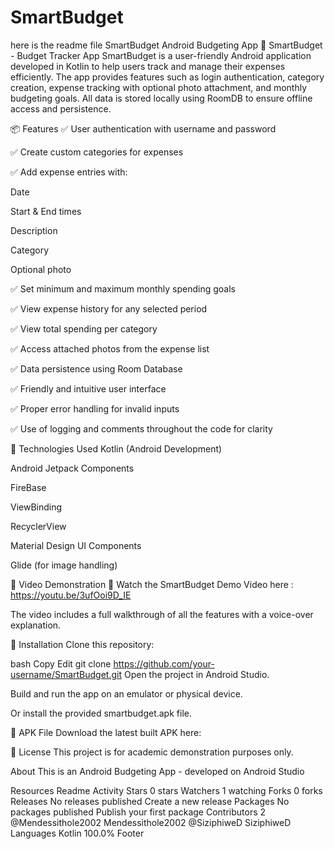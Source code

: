 # SmartBudget
here is the readme file SmartBudget Android Budgeting App
📱 SmartBudget - Budget Tracker App SmartBudget is a user-friendly Android application developed in Kotlin to help users track and manage their expenses efficiently. The app provides features such as login authentication, category creation, expense tracking with optional photo attachment, and monthly budgeting goals. All data is stored locally using RoomDB to ensure offline access and persistence.

📦 Features ✅ User authentication with username and password

✅ Create custom categories for expenses

✅ Add expense entries with:

Date

Start & End times

Description

Category

Optional photo

✅ Set minimum and maximum monthly spending goals

✅ View expense history for any selected period

✅ View total spending per category

✅ Access attached photos from the expense list

✅ Data persistence using Room Database

✅ Friendly and intuitive user interface

✅ Proper error handling for invalid inputs

✅ Use of logging and comments throughout the code for clarity

🧪 Technologies Used Kotlin (Android Development)

Android Jetpack Components

FireBase

ViewBinding

RecyclerView

Material Design UI Components

Glide (for image handling)

🎥 Video Demonstration 🔗 Watch the SmartBudget Demo Video here : https://youtu.be/3ufOoi9D_IE

The video includes a full walkthrough of all the features with a voice-over explanation.

📲 Installation Clone this repository:

bash Copy Edit git clone https://github.com/your-username/SmartBudget.git Open the project in Android Studio.

Build and run the app on an emulator or physical device.

Or install the provided smartbudget.apk file.

📂 APK File Download the latest built APK here:

📄 License This project is for academic demonstration purposes only.

About
This is an Android Budgeting App - developed on Android Studio

Resources
 Readme
 Activity
Stars
 0 stars
Watchers
 1 watching
Forks
 0 forks
Releases
No releases published
Create a new release
Packages
No packages published
Publish your first package
Contributors
2
@Mendessithole2002
Mendessithole2002
@SiziphiweD
SiziphiweD
Languages
Kotlin
100.0%
Footer
